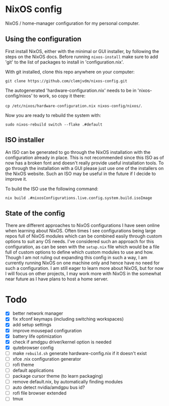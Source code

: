# NixOS config
NixOS / home-manager configuration for my personal computer.

## Using the configuration
First install NixOS, either with the minimal or GUI installer, by following the steps on the NixOS docs. Before running `nixos-install` make sure to add 'git' to the list of packages to install in 'configuration.nix'.

With git installed, clone this repo anywhere on your computer: 

```git clone https://github.com/clemjvdm/nixos-config.git``` 

The autogenerated 'hardware-configuration.nix' needs to be in 'nixos-config/nixos' to work, so copy it there:

```cp /etc/nixos/hardware-configuration.nix nixos-config/nixos/```.

Now you are ready to rebuild the system with: 

```sudo nixos-rebuild switch --flake .#default```

## ISO installer
An ISO can be generated to go through the NixOS installation with the configuration already in place. This is not recommended since this ISO as of now has a broken font and doesn't really provide useful installation tools. To go through the installation with a GUI please just use one of the installers on the NixOS website. Such an ISO may be useful in the future if I decide to improve it.

To build the ISO use the following command:

```nix build .#nixosConfigurations.live.config.system.build.isoImage```


## State of the config

There are different approaches to NixOS configurations I have seen online when learning about NixOS. Often times I see configurations being large repos full of NixOS modules which can be combined easily through custom options to suit any OS needs. I've considered such an approach for this configuration, as can be seen with the `setup.nix` file which would be a file full of custom options to define which custom modules to use and how. Though I am not ruling out expanding this config in such a way, I am currently running NixOS on one machine only and hence have no need for such a configuration. I am still eager to learn more about NixOS, but for now I will focus on other projects, I may work more with NixOS in the somewhat near future as I have plans to host a home server.

# Todo

- [x] better network manager
- [x] fix xfconf keymaps (including switching workspaces)
- [x] add setup settings
- [x] improve mousepad configuration
- [x] battery life optimization
- [x] check if amdgpu driver/kernel option is needed
- [x] qutebrowser config
- [ ] make `rebuild.sh` generate hardware-config.nix if it doesn't exist
- [ ] xfce .nix configuration generator
- [ ] rofi theme
- [ ] default applications
- [ ] package cursor theme (to learn packaging)
- [ ] remove default.nix, by automatically finding modules
- [ ] auto detect nvidia/amdgpu bus id?
- [ ] rofi file browser extended
- [ ] tmux
